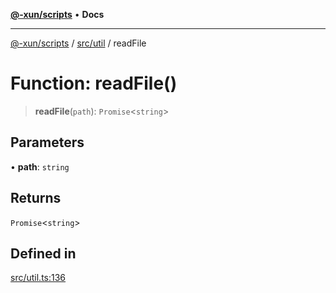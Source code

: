 [**@-xun/scripts**](../../../README.md) • **Docs**

***

[@-xun/scripts](../../../README.md) / [src/util](../README.md) / readFile

# Function: readFile()

> **readFile**(`path`): `Promise`\<`string`\>

## Parameters

• **path**: `string`

## Returns

`Promise`\<`string`\>

## Defined in

[src/util.ts:136](https://github.com/Xunnamius/xscripts/blob/8feaaa78a9f524f02e4cc9204ef84f329d31ab94/src/util.ts#L136)
